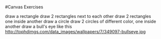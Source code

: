 #Canvas Exercises

draw a rectangle
draw 2 rectangles next to each other
draw 2 rectangles one inside another
draw a circle
draw 2 circles of different color, one inside another
draw a bull's eye like this http://tophdimgs.com/data_images/wallpapers/7/349097-bullseye.jpg
